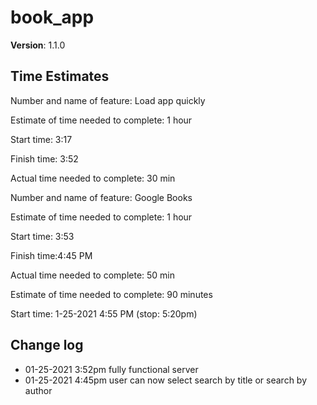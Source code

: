 # book_app

**Version**: 1.1.0

## Time Estimates

Number and name of feature: Load app quickly

Estimate of time needed to complete: 1 hour

Start time: 3:17

Finish time: 3:52

Actual time needed to complete: 30 min

Number and name of feature: Google Books

Estimate of time needed to complete: 1 hour

Start time: 3:53

Finish time:4:45 PM

Actual time needed to complete: 50 min

Estimate of time needed to complete: 90 minutes

Start time: 1-25-2021 4:55 PM (stop: 5:20pm)

## Change log

- 01-25-2021 3:52pm fully functional server
- 01-25-2021 4:45pm user can now select search by title or search by author